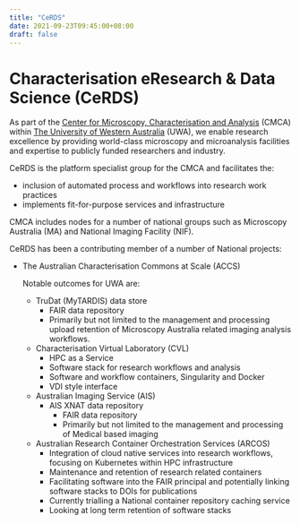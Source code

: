 ```yaml
---
title: "CeRDS"
date: 2021-09-23T09:45:00+08:00
draft: false
---
```


# Characterisation eResearch & Data Science (CeRDS)

As part of the [Center for Microscopy, Characterisation and Analysis](https://www.cmca.uwa.edu.au/) (CMCA) within [The University of Western Australia](https://www.uwa.edu.au/) (UWA), we enable research excellence by providing world-class microscopy and microanalysis facilities and expertise to publicly funded researchers and industry.

CeRDS is the platform specialist group for the CMCA and facilitates the:
* inclusion of automated process and workflows into research work practices
* implements fit-for-purpose services and infrastructure

CMCA includes nodes for a number of national groups such as Microscopy Australia (MA) and National Imaging Facility (NIF).

CeRDS has been a contributing member of a number of National projects:
* The Australian Characterisation Commons at Scale (ACCS)

  Notable outcomes for UWA are:
  * TruDat (MyTARDIS) data store
    * FAIR data repository
    * Primarily but not limited to the management and processing upload retention of Microscopy Australia related imaging analysis workflows.
  * Characterisation Virtual Laboratory (CVL)
    * HPC as a Service
    * Software stack for research workflows and analysis
    * Software and workflow containers, Singularity and Docker
    * VDI style interface
  * Australian Imaging Service (AIS)
    * AIS XNAT data repository
      * FAIR data repository
      * Primarily but not limited to the management and processing of Medical based imaging
  * Australian Research Container Orchestration Services (ARCOS)
    * Integration of cloud native services into research workflows, focusing on Kubernetes within HPC infrastructure
    * Maintenance and retention of research related containers
    * Facilitating software into the FAIR principal and potentially linking software stacks to DOIs for publications
    * Currently trialling a National container repository caching service
    * Looking at long term retention of software stacks
